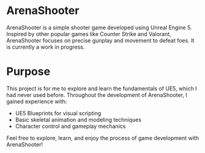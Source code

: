 # ArenaShooter

ArenaShooter is a simple shooter game developed using Unreal Engine 5. Inspired by other popular games like Counter Strike and Valorant, ArenaShooter focuses on precise gunplay and movement to defeat foes. It is currently a work in progress.

# Purpose
This project is for me to explore and learn the fundamentals of UE5, which I had never used before.
Throughout the development of ArenaShooter, I gained experience with:

- UE5 Blueprints for visual scripting
- Basic skeletal animation and modeling techniques
- Character control and gameplay mechanics

Feel free to explore, learn, and enjoy the process of game development with ArenaShooter!
